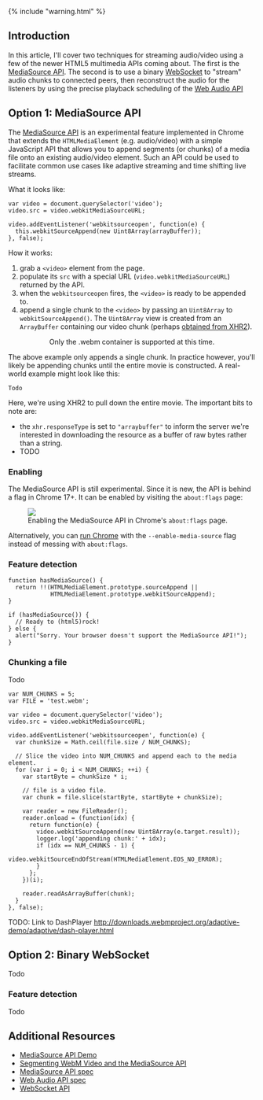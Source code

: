 {% include "warning.html" %}

<h2 id="toc-into">Introduction</h2>

In this article, I'll cover two techniques for streaming audio/video using a
few of the newer HTML5 multimedia APIs coming about. The first is the
[MediaSource API][mediasource-spec]. The second is to use a binary [WebSocket](/tutorials/websockets/basics/) to
"stream" audio chunks to connected peers, then reconstruct the audio for the listeners
by using the precise playback scheduling of the [Web Audio API](/tutorials/webaudio/intro/)

<h2 id="toc-mediasource">Option 1: MediaSource API</h2>

The [MediaSource API][mediasource-spec] is an experimental feature implemented in
Chrome that extends the `HTMLMediaElement` (e.g. audio/video) with a simple JavaScript
API that allows you to append segments (or chunks) of a media file onto an existing
audio/video element. Such an API could be used to facilitate common use cases like
adaptive streaming and time shifting live streams.

What it looks like:

    var video = document.querySelector('video');
    video.src = video.webkitMediaSourceURL;

    video.addEventListener('webkitsourceopen', function(e) {
      this.webkitSourceAppend(new Uint8Array(arrayBuffer));
    }, false);

How it works:

1. grab a `<video>` element from the page.
2. populate its `src` with a special URL (`video.webkitMediaSourceURL`) returned by the API.
3. when the `webkitsourceopen` fires, the `<video>` is ready to be appended to.
4. append a single chunk to the `<video>` by passing an `Uint8Array` to `webkitSourceAppend()`.
The `Uint8Array` view is created from an `ArrayBuffer` containing our video chunk (perhaps [obtained from XHR2](/tutorials/file/xhr2/#toc-reponseTypeArrayBuffer)).

<p class="notice" style="text-align:center;">
Only the .webm container is supported at this time.
</p>

The above example only appends a single chunk. In practice however,
you'll likely be appending chunks until the entire movie is constructed.
A real-world example might look like this:

    Todo

Here, we're using XHR2 to pull down the entire movie. The important bits to note are:

- the `xhr.responseType` is set to `"arraybuffer"` to inform the server we're
interested in downloading the resource as a buffer of raw bytes rather than a string.
- TODO

<h3 id="toc-mediasource-enable">Enabling</h3>

The MediaSource API is still experimental. Since it is new, the API is behind
a flag in Chrome 17+. It can be enabled by visiting the `about:flags` page:

<figure>
  <img src="aboutflags.png">
  <figcaption>Enabling the MediaSource API in Chrome's <code>about:flags</code> page.</figcaption>
</figure>

Alternatively, you can [run Chrome](http://www.chromium.org/developers/how-tos/run-chromium-with-flags) with the `--enable-media-source` flag
instead of messing with `about:flags`.

<h3 id="toc-mediasource-detect">Feature detection</h3>

    function hasMediaSource() {
      return !!(HTMLMediaElement.prototype.sourceAppend ||
                HTMLMediaElement.prototype.webkitSourceAppend);
    }

    if (hasMediaSource()) {
      // Ready to (html5)rock!
    } else {
      alert("Sorry. Your browser doesn't support the MediaSource API!");
    }

<h3 id="toc-mediasource-chunks">Chunking a file</h3>

Todo


    var NUM_CHUNKS = 5;
    var FILE = 'test.webm';

    var video = document.querySelector('video');
    video.src = video.webkitMediaSourceURL;

    video.addEventListener('webkitsourceopen', function(e) {
      var chunkSize = Math.ceil(file.size / NUM_CHUNKS);

      // Slice the video into NUM_CHUNKS and append each to the media element.
      for (var i = 0; i < NUM_CHUNKS; ++i) {
        var startByte = chunkSize * i;

        // file is a video file.
        var chunk = file.slice(startByte, startByte + chunkSize);

        var reader = new FileReader();
        reader.onload = (function(idx) {
          return function(e) {
            video.webkitSourceAppend(new Uint8Array(e.target.result));
            logger.log('appending chunk:' + idx);
            if (idx == NUM_CHUNKS - 1) {
              video.webkitSourceEndOfStream(HTMLMediaElement.EOS_NO_ERROR);
            }
          };
        })(i);

        reader.readAsArrayBuffer(chunk);
      }
    }, false);

TODO: Link to DashPlayer
http://downloads.webmproject.org/adaptive-demo/adaptive/dash-player.html


<h2 id="toc-binarywebsockets">Option 2: Binary WebSocket</h2>

Todo

<h3 id="toc-binarywebsockets-detect">Feature detection</h3>

Todo

<h2 id="toc-resources">Additional Resources</h2>

- [MediaSource API Demo](http://html5-demos.appspot.com/static/media-source.html)
- [Segmenting WebM Video and the MediaSource API](http://www.ioncannon.net/utilities/1515/segmenting-webm-video-and-the-mediasource-api/)
- [MediaSource API spec][mediasource-spec]
- [Web Audio API spec][webaudio-spec]
- [WebSocket API][websocket-spec]

<script>
</script>

[mediasource-spec]: http://html5-mediasource-api.googlecode.com/svn/trunk/draft-spec/mediasource-draft-spec.html
[webaudio-spec]: https://dvcs.w3.org/hg/audio/raw-file/tip/webaudio/specification.html
[websocket-spec]: http://dev.w3.org/html5/websockets/
